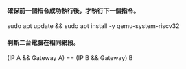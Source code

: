 #### 確保前一個指令成功執行後，才執行下一個指令。

sudo apt update && sudo apt install -y qemu-system-riscv32

#### 判斷二台電腦在相同網段。
(IP A && Gateway A) == (IP B && Gateway) B
